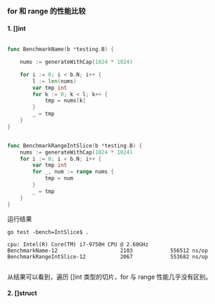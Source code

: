 ### for 和 range 的性能比较


#### 1. []int

```go

func BenchmarkName(b *testing.B) {

	nums := generateWithCap(1024 * 1024)

	for i := 0; i < b.N; i++ {
		l := len(nums)
		var tmp int
		for k := 0; k < l; k++ {
			tmp = nums[k]
		}
		_ = tmp
	}
}


func BenchmarkRangeIntSlice(b *testing.B) {
	nums := generateWithCap(1024 * 1024)
	for i := 0; i < b.N; i++ {
		var tmp int
		for _, num := range nums {
			tmp = num
		}
		_ = tmp
	}
}

```


运行结果

```shell
go test -bench=IntSlice$ .

cpu: Intel(R) Core(TM) i7-9750H CPU @ 2.60GHz
BenchmarkName-12                    2103            556512 ns/op
BenchmarkRangeIntSlice-12           2067            553682 ns/op


```

从结果可以看到，遍历 []int 类型的切片，for 与 range 性能几乎没有区别。


#### 2.  []struct


